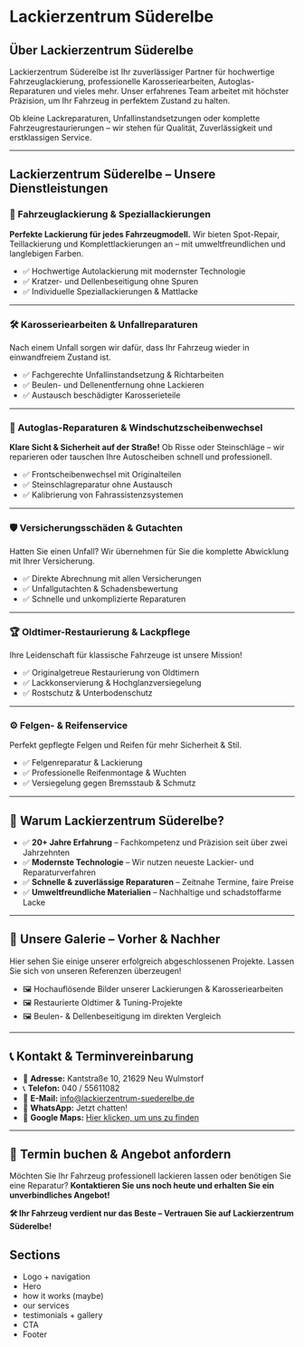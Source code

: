 # Lackierzentrum Süderelbe

## Über Lackierzentrum Süderelbe

Lackierzentrum Süderelbe ist Ihr zuverlässiger Partner für hochwertige Fahrzeuglackierung, professionelle Karosseriearbeiten, Autoglas-Reparaturen und vieles mehr. Unser erfahrenes Team arbeitet mit höchster Präzision, um Ihr Fahrzeug in perfektem Zustand zu halten.

Ob kleine Lackreparaturen, Unfallinstandsetzungen oder komplette Fahrzeugrestaurierungen – wir stehen für Qualität, Zuverlässigkeit und erstklassigen Service.

---

## Lackierzentrum Süderelbe – Unsere Dienstleistungen

### 🚗 Fahrzeuglackierung & Speziallackierungen

**Perfekte Lackierung für jedes Fahrzeugmodell.** Wir bieten Spot-Repair, Teillackierung und Komplettlackierungen an – mit umweltfreundlichen und langlebigen Farben.

- ✅ Hochwertige Autolackierung mit modernster Technologie
- ✅ Kratzer- und Dellenbeseitigung ohne Spuren
- ✅ Individuelle Speziallackierungen & Mattlacke

---

### 🛠️ Karosseriearbeiten & Unfallreparaturen

Nach einem Unfall sorgen wir dafür, dass Ihr Fahrzeug wieder in einwandfreiem Zustand ist.

- ✅ Fachgerechte Unfallinstandsetzung & Richtarbeiten
- ✅ Beulen- und Dellenentfernung ohne Lackieren
- ✅ Austausch beschädigter Karosserieteile

---

### 🔧 Autoglas-Reparaturen & Windschutzscheibenwechsel

**Klare Sicht & Sicherheit auf der Straße!** Ob Risse oder Steinschläge – wir reparieren oder tauschen Ihre Autoscheiben schnell und professionell.

- ✅ Frontscheibenwechsel mit Originalteilen
- ✅ Steinschlagreparatur ohne Austausch
- ✅ Kalibrierung von Fahrassistenzsystemen

---

### 🛡️ Versicherungsschäden & Gutachten

Hatten Sie einen Unfall? Wir übernehmen für Sie die komplette Abwicklung mit Ihrer Versicherung.

- ✅ Direkte Abrechnung mit allen Versicherungen
- ✅ Unfallgutachten & Schadensbewertung
- ✅ Schnelle und unkomplizierte Reparaturen

---

### 🏆 Oldtimer-Restaurierung & Lackpflege

Ihre Leidenschaft für klassische Fahrzeuge ist unsere Mission!

- ✅ Originalgetreue Restaurierung von Oldtimern
- ✅ Lackkonservierung & Hochglanzversiegelung
- ✅ Rostschutz & Unterbodenschutz

---

### ⚙️ Felgen- & Reifenservice

Perfekt gepflegte Felgen und Reifen für mehr Sicherheit & Stil.

- ✅ Felgenreparatur & Lackierung
- ✅ Professionelle Reifenmontage & Wuchten
- ✅ Versiegelung gegen Bremsstaub & Schmutz

---

## 📌 Warum Lackierzentrum Süderelbe?

- ✅ **20+ Jahre Erfahrung** – Fachkompetenz und Präzision seit über zwei Jahrzehnten
- ✅ **Modernste Technologie** – Wir nutzen neueste Lackier- und Reparaturverfahren
- ✅ **Schnelle & zuverlässige Reparaturen** – Zeitnahe Termine, faire Preise
- ✅ **Umweltfreundliche Materialien** – Nachhaltige und schadstoffarme Lacke

---

## 📸 Unsere Galerie – Vorher & Nachher

Hier sehen Sie einige unserer erfolgreich abgeschlossenen Projekte. Lassen Sie sich von unseren Referenzen überzeugen!

- 🖼️ Hochauflösende Bilder unserer Lackierungen & Karosseriearbeiten
- 🖼️ Restaurierte Oldtimer & Tuning-Projekte
- 🖼️ Beulen- & Dellenbeseitigung im direkten Vergleich

---

## 📞 Kontakt & Terminvereinbarung

- 📍 **Adresse:** Kantstraße 10, 21629 Neu Wulmstorf
- 📞 **Telefon:** 040 / 55611082
- 📧 **E-Mail:** info@lackierzentrum-suederelbe.de
- 💬 **WhatsApp:** Jetzt chatten!
- 📌 **Google Maps:** [Hier klicken, um uns zu finden](#)

---

## 🚀 Termin buchen & Angebot anfordern

Möchten Sie Ihr Fahrzeug professionell lackieren lassen oder benötigen Sie eine Reparatur? **Kontaktieren Sie uns noch heute und erhalten Sie ein unverbindliches Angebot!**

**🛠️ Ihr Fahrzeug verdient nur das Beste – Vertrauen Sie auf Lackierzentrum Süderelbe!**

## Sections

- Logo + navigation
- Hero
- how it works (maybe)
- our services
- testimonials + gallery
- CTA
- Footer
